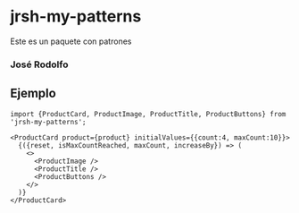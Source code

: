 # jrsh-my-patterns

Este es un paquete con patrones

### José Rodolfo

## Ejemplo
```
import {ProductCard, ProductImage, ProductTitle, ProductButtons} from 'jrsh-my-patterns';
```

```
<ProductCard product={product} initialValues={{count:4, maxCount:10}}>
  {({reset, isMaxCountReached, maxCount, increaseBy}) => (
    <>
      <ProductImage />
      <ProductTitle />
      <ProductButtons />
    </>       
  )}      
</ProductCard>
```